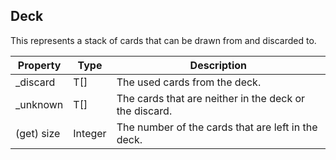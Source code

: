 ## Deck<T>
This represents a stack of cards that can be drawn from and discarded to.

| Property | Type | Description
| -------- | ---- | -----------
| _discard | T[]  | The used cards from the deck.
| _unknown | T[]  | The cards that are neither in the deck or the discard.
| (get) size | Integer | The number of the cards that are left in the deck.